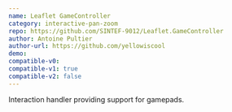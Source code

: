 ```yaml
---
name: Leaflet GameController
category: interactive-pan-zoom
repo: https://github.com/SINTEF-9012/Leaflet.GameController
author: Antoine Pultier
author-url: https://github.com/yellowiscool
demo: 
compatible-v0:
compatible-v1: true
compatible-v2: false
---
```


Interaction handler providing support for gamepads.
